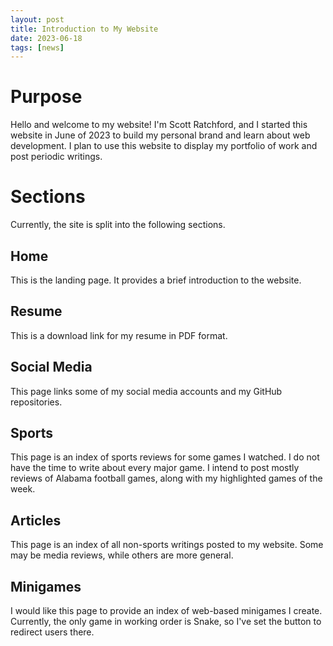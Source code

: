 ```yaml
---
layout: post
title: Introduction to My Website
date: 2023-06-18
tags: [news]
---
```


# Purpose
Hello and welcome to my website! I'm Scott Ratchford, and I started this website in June of 2023 to build my personal brand and learn about web development. I plan to use this website to display my portfolio of work and post periodic writings.

# Sections
Currently, the site is split into the following sections.
## Home
This is the landing page. It provides a brief introduction to the website.
## Resume
This is a download link for my resume in PDF format.
## Social Media
This page links some of my social media accounts and my GitHub repositories.
## Sports
This page is an index of sports reviews for some games I watched. I do not have the time to write about every major game. I intend to post mostly reviews of Alabama football games, along with my highlighted games of the week.
## Articles
This page is an index of all non-sports writings posted to my website. Some may be media reviews, while others are more general.
## Minigames
I would like this page to provide an index of web-based minigames I create. Currently, the only game in working order is Snake, so I've set the button to redirect users there.
